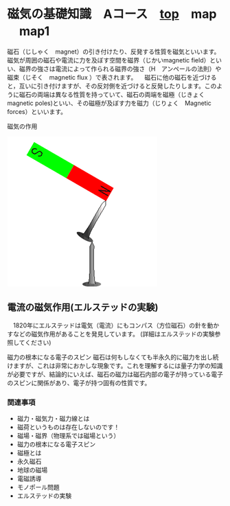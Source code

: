 # 磁気の基礎知識　Aコース　[top](./../index.md)　map 　map1　

磁石（じしゃく　magnet）の引き付けたり、反発する性質を磁気といいます。磁気が周囲の磁石や電流に力を及ぼす空間を磁界（じかいmagnetic field）といい、磁界の強さは電流によって作られる磁界の強さ（H　アンペールの法則）や磁束（じそく　magnetic flux ）で表されます。
　磁石に他の磁石を近づけると，互いに引き付けますが、その反対側を近づけると反発したりします。このように磁石の両端は異なる性質を持っていて、磁石の両端を磁極（じきょく magnetic poles)といい、その磁極が及ぼす力を磁力（じりょく　Magnetic forces）といいます。

磁気の作用

![image](./img/jiki.gif)

## 電流の磁気作用(エルステッドの実験)

　1820年にエルステッドは電気（電流）にもコンパス（方位磁石）の針を動かすなどの磁気作用があることを発見しています。
(詳細はエルステッドの実験参照してください)

磁力の根本になる電子のスピン
磁石は何もしなくても半永久的に磁力を出し続けますが、これは非常におかしな現象です。これを理解するには量子力学の知識が必要ですが、結論的にいえば、磁石の磁力は磁石内部の電子が持っている電子のスピンに関係があり、電子が持つ固有の性質です。

### 関連事項

* 磁力・磁気力・磁力線とは
* 磁荷というものは存在しないのです！
* 磁場・磁界（物理系では磁場という）
* 磁力の根本になる電子スピン
* 磁極とは
* 永久磁石
* 地球の磁場
* 電磁誘導
* モノポール問題
* エルステッドの実験
 
